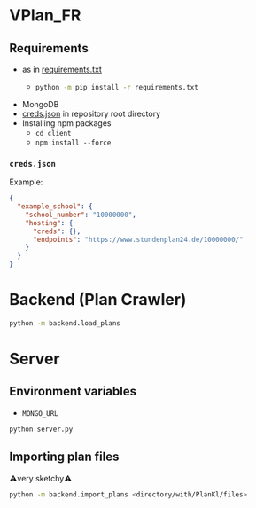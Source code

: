 # VPlan_FR

## Requirements
- as in [requirements.txt](requirements.txt)
  - ```bash
    python -m pip install -r requirements.txt
    ```
- MongoDB
- [creds.json](#credsjson) in repository root directory
- Installing npm packages
  - `cd client`
  - `npm install --force`

### `creds.json`
Example:
```json
{
  "example_school": {
    "school_number": "10000000",
    "hosting": {
      "creds": {},
      "endpoints": "https://www.stundenplan24.de/10000000/"
    }
  }
}
```

# Backend (Plan Crawler)
```bash
python -m backend.load_plans
```

# Server
## Environment variables
- `MONGO_URL`

```bash
python server.py
```

## Importing plan files
⚠️very sketchy⚠️
```bash
python -m backend.import_plans <directory/with/PlanKl/files>
```

